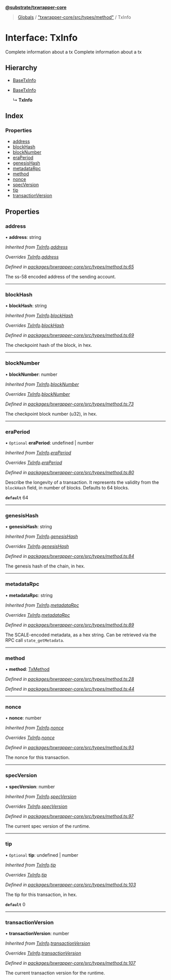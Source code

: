 **[@substrate/txwrapper-core](../README.md)**

> [Globals](../globals.md) / ["txwrapper-core/src/types/method"](../modules/_txwrapper_core_src_types_method_.md) / TxInfo

# Interface: TxInfo

Complete information about a tx
Complete information about a tx

## Hierarchy

* [BaseTxInfo](_txwrapper_core_src_types_method_.basetxinfo.md)

* [BaseTxInfo](_txwrapper_core_src_types_method_.basetxinfo.md)

  ↳ **TxInfo**

## Index

### Properties

* [address](_txwrapper_core_src_types_method_.txinfo.md#address)
* [blockHash](_txwrapper_core_src_types_method_.txinfo.md#blockhash)
* [blockNumber](_txwrapper_core_src_types_method_.txinfo.md#blocknumber)
* [eraPeriod](_txwrapper_core_src_types_method_.txinfo.md#eraperiod)
* [genesisHash](_txwrapper_core_src_types_method_.txinfo.md#genesishash)
* [metadataRpc](_txwrapper_core_src_types_method_.txinfo.md#metadatarpc)
* [method](_txwrapper_core_src_types_method_.txinfo.md#method)
* [nonce](_txwrapper_core_src_types_method_.txinfo.md#nonce)
* [specVersion](_txwrapper_core_src_types_method_.txinfo.md#specversion)
* [tip](_txwrapper_core_src_types_method_.txinfo.md#tip)
* [transactionVersion](_txwrapper_core_src_types_method_.txinfo.md#transactionversion)

## Properties

### address

•  **address**: string

*Inherited from [TxInfo](_txwrapper_core_src_types_method_.txinfo.md).[address](_txwrapper_core_src_types_method_.txinfo.md#address)*

*Overrides [TxInfo](_txwrapper_core_src_types_method_.txinfo.md).[address](_txwrapper_core_src_types_method_.txinfo.md#address)*

*Defined in [packages/txwrapper-core/src/types/method.ts:65](https://github.com/paritytech/txwrapper-core/blob/2862592/packages/txwrapper-core/src/types/method.ts#L65)*

The ss-58 encoded address of the sending account.

___

### blockHash

•  **blockHash**: string

*Inherited from [TxInfo](_txwrapper_core_src_types_method_.txinfo.md).[blockHash](_txwrapper_core_src_types_method_.txinfo.md#blockhash)*

*Overrides [TxInfo](_txwrapper_core_src_types_method_.txinfo.md).[blockHash](_txwrapper_core_src_types_method_.txinfo.md#blockhash)*

*Defined in [packages/txwrapper-core/src/types/method.ts:69](https://github.com/paritytech/txwrapper-core/blob/2862592/packages/txwrapper-core/src/types/method.ts#L69)*

The checkpoint hash of the block, in hex.

___

### blockNumber

•  **blockNumber**: number

*Inherited from [TxInfo](_txwrapper_core_src_types_method_.txinfo.md).[blockNumber](_txwrapper_core_src_types_method_.txinfo.md#blocknumber)*

*Overrides [TxInfo](_txwrapper_core_src_types_method_.txinfo.md).[blockNumber](_txwrapper_core_src_types_method_.txinfo.md#blocknumber)*

*Defined in [packages/txwrapper-core/src/types/method.ts:73](https://github.com/paritytech/txwrapper-core/blob/2862592/packages/txwrapper-core/src/types/method.ts#L73)*

The checkpoint block number (u32), in hex.

___

### eraPeriod

• `Optional` **eraPeriod**: undefined \| number

*Inherited from [TxInfo](_txwrapper_core_src_types_method_.txinfo.md).[eraPeriod](_txwrapper_core_src_types_method_.txinfo.md#eraperiod)*

*Overrides [TxInfo](_txwrapper_core_src_types_method_.txinfo.md).[eraPeriod](_txwrapper_core_src_types_method_.txinfo.md#eraperiod)*

*Defined in [packages/txwrapper-core/src/types/method.ts:80](https://github.com/paritytech/txwrapper-core/blob/2862592/packages/txwrapper-core/src/types/method.ts#L80)*

Describe the longevity of a transaction. It represents the validity from
the `blockHash` field, in number of blocks. Defaults to 64 blocks.

**`default`** 64

___

### genesisHash

•  **genesisHash**: string

*Inherited from [TxInfo](_txwrapper_core_src_types_method_.txinfo.md).[genesisHash](_txwrapper_core_src_types_method_.txinfo.md#genesishash)*

*Overrides [TxInfo](_txwrapper_core_src_types_method_.txinfo.md).[genesisHash](_txwrapper_core_src_types_method_.txinfo.md#genesishash)*

*Defined in [packages/txwrapper-core/src/types/method.ts:84](https://github.com/paritytech/txwrapper-core/blob/2862592/packages/txwrapper-core/src/types/method.ts#L84)*

The genesis hash of the chain, in hex.

___

### metadataRpc

•  **metadataRpc**: string

*Inherited from [TxInfo](_txwrapper_core_src_types_method_.txinfo.md).[metadataRpc](_txwrapper_core_src_types_method_.txinfo.md#metadatarpc)*

*Overrides [TxInfo](_txwrapper_core_src_types_method_.txinfo.md).[metadataRpc](_txwrapper_core_src_types_method_.txinfo.md#metadatarpc)*

*Defined in [packages/txwrapper-core/src/types/method.ts:89](https://github.com/paritytech/txwrapper-core/blob/2862592/packages/txwrapper-core/src/types/method.ts#L89)*

The SCALE-encoded metadata, as a hex string. Can be retrieved via the RPC
call `state_getMetadata`.

___

### method

•  **method**: [TxMethod](_txwrapper_core_src_types_method_.txmethod.md)

*Defined in [packages/txwrapper-core/src/types/method.ts:28](https://github.com/paritytech/txwrapper-core/blob/2862592/packages/txwrapper-core/src/types/method.ts#L28)*

*Defined in [packages/txwrapper-core/src/types/method.ts:44](https://github.com/paritytech/txwrapper-core/blob/2862592/packages/txwrapper-core/src/types/method.ts#L44)*

___

### nonce

•  **nonce**: number

*Inherited from [TxInfo](_txwrapper_core_src_types_method_.txinfo.md).[nonce](_txwrapper_core_src_types_method_.txinfo.md#nonce)*

*Overrides [TxInfo](_txwrapper_core_src_types_method_.txinfo.md).[nonce](_txwrapper_core_src_types_method_.txinfo.md#nonce)*

*Defined in [packages/txwrapper-core/src/types/method.ts:93](https://github.com/paritytech/txwrapper-core/blob/2862592/packages/txwrapper-core/src/types/method.ts#L93)*

The nonce for this transaction.

___

### specVersion

•  **specVersion**: number

*Inherited from [TxInfo](_txwrapper_core_src_types_method_.txinfo.md).[specVersion](_txwrapper_core_src_types_method_.txinfo.md#specversion)*

*Overrides [TxInfo](_txwrapper_core_src_types_method_.txinfo.md).[specVersion](_txwrapper_core_src_types_method_.txinfo.md#specversion)*

*Defined in [packages/txwrapper-core/src/types/method.ts:97](https://github.com/paritytech/txwrapper-core/blob/2862592/packages/txwrapper-core/src/types/method.ts#L97)*

The current spec version of the runtime.

___

### tip

• `Optional` **tip**: undefined \| number

*Inherited from [TxInfo](_txwrapper_core_src_types_method_.txinfo.md).[tip](_txwrapper_core_src_types_method_.txinfo.md#tip)*

*Overrides [TxInfo](_txwrapper_core_src_types_method_.txinfo.md).[tip](_txwrapper_core_src_types_method_.txinfo.md#tip)*

*Defined in [packages/txwrapper-core/src/types/method.ts:103](https://github.com/paritytech/txwrapper-core/blob/2862592/packages/txwrapper-core/src/types/method.ts#L103)*

The tip for this transaction, in hex.

**`default`** 0

___

### transactionVersion

•  **transactionVersion**: number

*Inherited from [TxInfo](_txwrapper_core_src_types_method_.txinfo.md).[transactionVersion](_txwrapper_core_src_types_method_.txinfo.md#transactionversion)*

*Overrides [TxInfo](_txwrapper_core_src_types_method_.txinfo.md).[transactionVersion](_txwrapper_core_src_types_method_.txinfo.md#transactionversion)*

*Defined in [packages/txwrapper-core/src/types/method.ts:107](https://github.com/paritytech/txwrapper-core/blob/2862592/packages/txwrapper-core/src/types/method.ts#L107)*

The current transaction version for the runtime.
